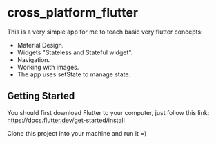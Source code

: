 # cross_platform_flutter

This is a very simple app for me to teach basic very flutter concepts: 

- Material Design.
- Widgets "Stateless and Stateful widget". 
- Navigation. 
- Working with images.
- The app uses setState to manage state.

## Getting Started

You should first download Flutter to your computer, just follow this link: https://docs.flutter.dev/get-started/install

Clone this project into your machine and run it =)

